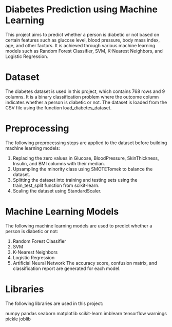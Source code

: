 # Diabetes Prediction using Machine Learning

This project aims to predict whether a person is diabetic or not based on certain features such as glucose level, blood pressure, body mass index, age, and other factors. It is achieved through various machine learning models such as Random Forest Classifier, SVM, K-Nearest Neighbors, and Logistic Regression.

# Dataset

The diabetes dataset is used in this project, which contains 768 rows and 9 columns. It is a binary classification problem where the outcome column indicates whether a person is diabetic or not. The dataset is loaded from the CSV file using the function load_diabetes_dataset.

# Preprocessing

The following preprocessing steps are applied to the dataset before building machine learning models:

1. Replacing the zero values in Glucose, BloodPressure, SkinThickness, Insulin, and BMI columns with their median.
2. Upsampling the minority class using SMOTETomek to balance the dataset.
3. Splitting the dataset into training and testing sets using the train_test_split function from scikit-learn.
4. Scaling the dataset using StandardScaler.

# Machine Learning Models

The following machine learning models are used to predict whether a person is diabetic or not:

1. Random Forest Classifier
2. SVM
3. K-Nearest Neighbors
4. Logistic Regression
5. Artificial Neural Network
The accuracy score, confusion matrix, and classification report are generated for each model.

# Libraries

The following libraries are used in this project:

numpy
pandas
seaborn
matplotlib
scikit-learn
imblearn
tensorflow
warnings
pickle
joblib
